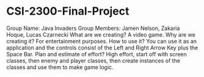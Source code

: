# CSI-2300-Final-Project
Group Name: Java Invaders 
Group Members: Jamen Nelson, Zakaria Hoque, Lucas Czarnecki
What are we creating? A video game.
Why are we creating it? For entertainment purposes.
How to use it? You can use it as an application and the controls consist of the Left and Right Arrow Key plus the Space Bar.
Plan and estimate of effort? High effort, start off with screen classes, then enemy and player classes, then create instances of the classes 
and use them to make game logic.

